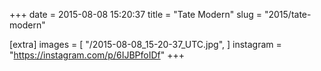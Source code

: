 +++
date = 2015-08-08 15:20:37
title = "Tate Modern"
slug = "2015/tate-modern"

[extra]
images = [
    "/2015-08-08_15-20-37_UTC.jpg",
]
instagram = "https://instagram.com/p/6IJBPfoIDf"
+++


